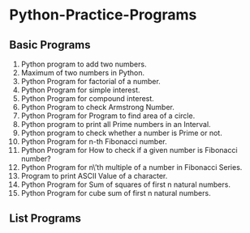 # Python-Practice-Programs
<h2>Basic Programs</h2>
<ol>
  <li>Python program to add two numbers.</li>
 <li>Maximum of two numbers in Python.</li>
 <li>Python Program for factorial of a number.</li>
 <li>Python Program for simple interest.</li>
 <li>Python Program for compound interest.</li>
 <li>Python Program to check Armstrong Number.</li>
 <li>Python Program for Program to find area of a circle.</li>
 <li>Python program to print all Prime numbers in an Interval.</li>
 <li>Python program to check whether a number is Prime or not.</li>
 <li>Python Program for n-th Fibonacci number.</li>
 <li>Python Program for How to check if a given number is Fibonacci number?
 <li>Python Program for n\’th multiple of a number in Fibonacci Series.</li>
 <li>Program to print ASCII Value of a character.</li>
 <li>Python Program for Sum of squares of first n natural numbers.</li>
 <li>Python Program for cube sum of first n natural numbers.</li>
</ol>
<h2>List Programs</h2>
